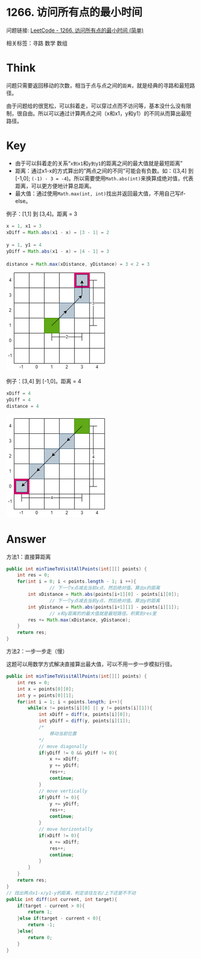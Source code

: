# 1266. 访问所有点的最小时间

问题链接: [LeetCode - 1266. 访问所有点的最小时间 (简单)](https://leetcode.cn/problems/minimum-time-visiting-all-points/)

相关标签：寻路 数学 数组

# Think

问题只需要返回移动的次数，相当于点与点之间的`距离`，就是经典的寻路和最短路径。

由于问题给的很宽松，可以斜着走，可以穿过点而不访问等，基本没什么没有限制，很自由。所以可以通过计算两点之间（x和x1，y和y1）的不同从而算出最短路径。

# Key

- 由于可以斜着走的关系“`x到x1`和`y到y1`的距离之间的最大值就是最短距离”
- 距离：通过x1-x的方式算出的”两点之间的不同”可能会有负数。如：([3,4] 到 [-1,0]; `(-1) - 3 = -4`)。所以需要使用`Math.abs(int)`来换算成绝对值，代表距离，可以更方便地计算总距离。
- 最大值：通过使用`Math.max(int, int)`找出并返回最大值，不用自己写if-else。

例子：[1,1] 到 [3,4]。距离 = 3

```java
x = 1, x1 = 3
xDiff = Math.abs(x1 - x) = |3 - 1| = 2

y = 1, y1 = 4
yDiff = Math.abs(x1 - x) = |4 - 1| = 3

distance = Math.max(xDistance, yDistance) = 3 < 2 = 3
```

![](image/1266.step1.png)

例子：[3,4] 到 [-1,0]。距离 = 4

```java
xDiff = 4
yDiff = 4
distance = 4
```



![](image/1266.step2.png)

# Answer

方法1：直接算距离

```java
public int minTimeToVisitAllPoints(int[][] points) {
    int res = 0; 
    for(int i = 0; i < points.length - 1; i ++){
				// 下一个x点减去当前x点，然后绝对值。算出x的距离
        int xDistance = Math.abs(points[i+1][0] - points[i][0]);
				// 下一个y点减去当前y点，然后绝对值。算出y的距离
        int yDistance = Math.abs(points[i+1][1] - points[i][1]);
				// x和y距离的的最大值就是最短路径。积累到res里
        res += Math.max(xDistance, yDistance);
    }
    return res;
}
```

方法2：一步一步走（慢）

这题可以用数学方式解决直接算出最大值，可以不用一步一步模拟行径。

```java
public int minTimeToVisitAllPoints(int[][] points) {
    int res = 0;
    int x = points[0][0];
    int y = points[0][1];
    for(int i = 1; i < points.length; i++){
        while(x != points[i][0] || y != points[i][1]){
            int xDiff = diff(x, points[i][0]);
            int yDiff = diff(y, points[i][1]);
            /*
				移动当前位置
			*/
            // move diagonally   
            if(yDiff != 0 && yDiff != 0){
                x += xDiff;
                y += yDiff;
                res++;
                continue;
            }
            // move vertically 
            if(yDiff != 0){
                y += yDiff;
                res++;
                continue;
            }
            // move horizontally  
            if(xDiff != 0){
                x += xDiff;
                res++;
                continue;
            }
        }
    }
    return res;
}
// 找出两点x1-x/y1-y的距离，判定该往左右/上下还是不不动
public int diff(int current, int target){
    if(target - current > 0){
        return 1;
    }else if(target - current < 0){
        return -1;
    }else{ 
        return 0;
    }
}
```